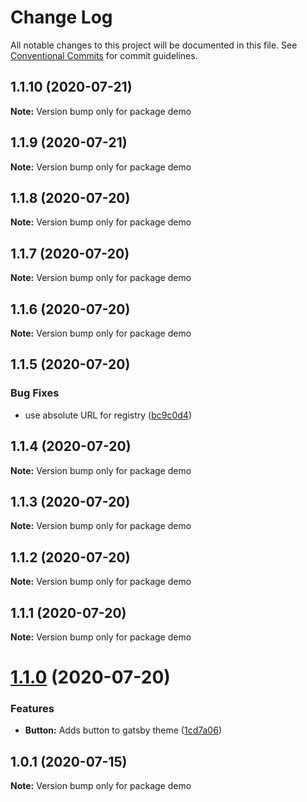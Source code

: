# Change Log

All notable changes to this project will be documented in this file.
See [Conventional Commits](https://conventionalcommits.org) for commit guidelines.

## 1.1.10 (2020-07-21)

**Note:** Version bump only for package demo

## 1.1.9 (2020-07-21)

**Note:** Version bump only for package demo

## 1.1.8 (2020-07-20)

**Note:** Version bump only for package demo

## 1.1.7 (2020-07-20)

**Note:** Version bump only for package demo

## 1.1.6 (2020-07-20)

**Note:** Version bump only for package demo

## 1.1.5 (2020-07-20)

### Bug Fixes

- use absolute URL for registry ([bc9c0d4](https://github.com/newrelic/gatsby-theme-newrelic/commit/bc9c0d4e442f55494712092c28c19fc6aed4e6c4))

## 1.1.4 (2020-07-20)

**Note:** Version bump only for package demo

## 1.1.3 (2020-07-20)

**Note:** Version bump only for package demo

## 1.1.2 (2020-07-20)

**Note:** Version bump only for package demo

## 1.1.1 (2020-07-20)

**Note:** Version bump only for package demo

# [1.1.0](https://github.com/newrelic/gatsby-theme-newrelic/compare/demo@1.0.1...demo@1.1.0) (2020-07-20)

### Features

- **Button:** Adds button to gatsby theme ([1cd7a06](https://github.com/newrelic/gatsby-theme-newrelic/commit/1cd7a06a7f83c4a76ef75eb1ce8be12084206279))

## 1.0.1 (2020-07-15)

**Note:** Version bump only for package demo
